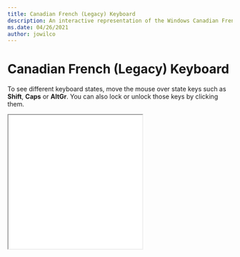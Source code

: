 ```yaml
---
title: Canadian French (Legacy) Keyboard
description: An interactive representation of the Windows Canadian French (Legacy)Keyboard. To see different keyboard states, click or move the mouse over the state keys.
ms.date: 04/26/2021
author: jowilco
---
```


# Canadian French (Legacy) Keyboard

To see different keyboard states, move the mouse over state keys such as **Shift**, **Caps** or **AltGr**. You can also lock or unlock those keys by clicking them.

<iframe src="kbdfc.html" height="300"></iframe>
